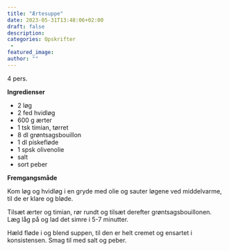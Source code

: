 ```yaml
---
title: "Ærtesuppe"
date: 2023-05-31T13:48:06+02:00
draft: false
description:
categories: Opskrifter
 -
featured_image:
author: ""
---
```


4 pers.

**Ingredienser**

- 2 løg
- 2 fed hvidløg
- 600 g ærter
- 1 tsk timian, tørret
- 8 dl grøntsagsbouillon
- 1 dl piskefløde
- 1 spsk olivenolie
- salt
- sort peber

**Fremgangsmåde**

Kom løg og hvidløg i en gryde med olie og sauter løgene ved middelvarme, til de er klare og bløde.

Tilsæt ærter og timian, rør rundt og tilsæt derefter grøntsagsbouillonen. Læg låg på og lad det simre i 5­-7 minutter.

Hæld fløde i og blend suppen, til den er helt cremet og ensartet i konsistensen. Smag til med salt og peber.
